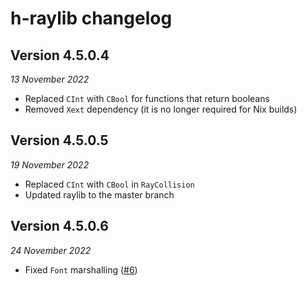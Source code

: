 # h-raylib changelog

## Version 4.5.0.4
_13 November 2022_
- Replaced `CInt` with `CBool` for functions that return booleans
- Removed `Xext` dependency (it is no longer required for Nix builds)

## Version 4.5.0.5
_19 November 2022_
- Replaced `CInt` with `CBool` in `RayCollision`
- Updated raylib to the master branch

## Version 4.5.0.6
_24 November 2022_
- Fixed `Font` marshalling ([#6](https://github.com/Anut-py/h-raylib/issues/6))
